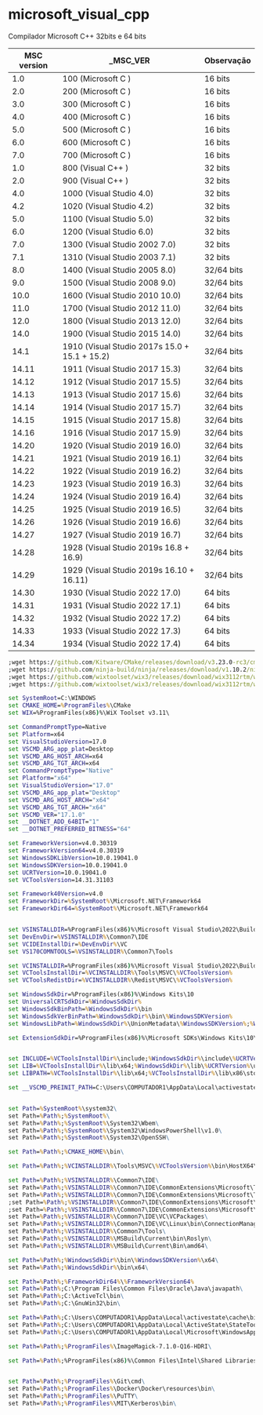 # microsoft_visual_cpp
Compilador Microsoft C++ 32bits e 64 bits

| MSC version | _MSC_VER                                      | Observação |
|-------------|-----------------------------------------------|------------|
| 1.0         | 100 (Microsoft C )                             | 16 bits    |
| 2.0         | 200 (Microsoft C )                             | 16 bits    |
| 3.0         | 300 (Microsoft C )                             | 16 bits    |
| 4.0         | 400 (Microsoft C )                             | 16 bits    |
| 5.0         | 500 (Microsoft C )                             | 16 bits    |
| 6.0         | 600 (Microsoft C )                             | 16 bits    |
| 7.0         | 700 (Microsoft C )                             | 16 bits    |
| 1.0         | 800 (Visual C++ )                             | 32 bits    |
| 2.0         | 900 (Visual C++ )                             | 32 bits    |
| 4.0         | 1000 (Visual Studio 4.0)                      | 32 bits    |
| 4.2         | 1020 (Visual Studio 4.2)                      | 32 bits    |
| 5.0         | 1100 (Visual Studio 5.0)                      | 32 bits    |
| 6.0         | 1200 (Visual Studio 6.0)                      | 32 bits    |
| 7.0         | 1300 (Visual Studio 2002 7.0)                 | 32 bits    |
| 7.1         | 1310 (Visual Studio 2003 7.1)                 | 32 bits    |
| 8.0         | 1400 (Visual Studio 2005 8.0)                 | 32/64 bits |
| 9.0         | 1500 (Visual Studio 2008 9.0)                 | 32/64 bits |
| 10.0        | 1600 (Visual Studio 2010 10.0)                | 32/64 bits |
| 11.0        | 1700 (Visual Studio 2012 11.0)                | 32/64 bits |
| 12.0        | 1800 (Visual Studio 2013 12.0)                | 32/64 bits |
| 14.0        | 1900 (Visual Studio 2015 14.0)                | 32/64 bits |
| 14.1        | 1910 (Visual Studio 2017s 15.0 + 15.1 + 15.2) | 32/64 bits |
| 14.11       | 1911 (Visual Studio 2017 15.3)                | 32/64 bits |
| 14.12       | 1912 (Visual Studio 2017 15.5)                | 32/64 bits |
| 14.13       | 1913 (Visual Studio 2017 15.6)                | 32/64 bits |
| 14.14       | 1914 (Visual Studio 2017 15.7)                | 32/64 bits |
| 14.15       | 1915 (Visual Studio 2017 15.8)                | 32/64 bits |
| 14.16       | 1916 (Visual Studio 2017 15.9)                | 32/64 bits |
| 14.20       | 1920 (Visual Studio 2019 16.0)                | 32/64 bits |
| 14.21       | 1921 (Visual Studio 2019 16.1)                | 32/64 bits |
| 14.22       | 1922 (Visual Studio 2019 16.2)                | 32/64 bits |
| 14.23       | 1923 (Visual Studio 2019 16.3)                | 32/64 bits |
| 14.24       | 1924 (Visual Studio 2019 16.4)                | 32/64 bits |
| 14.25       | 1925 (Visual Studio 2019 16.5)                | 32/64 bits |
| 14.26       | 1926 (Visual Studio 2019 16.6)                | 32/64 bits |
| 14.27       | 1927 (Visual Studio 2019 16.7)                | 32/64 bits |
| 14.28       | 1928 (Visual Studio 2019s 16.8 + 16.9)        | 32/64 bits |
| 14.29       | 1929 (Visual Studio 2019s 16.10 + 16.11)      | 32/64 bits |
| 14.30       | 1930 (Visual Studio 2022 17.0)                | 64 bits    |
| 14.31       | 1931 (Visual Studio 2022 17.1)                | 64 bits    |
| 14.32       | 1932 (Visual Studio 2022 17.2)                | 64 bits    |
| 14.33       | 1933 (Visual Studio 2022 17.3)                | 64 bits    |
| 14.34       | 1934 (Visual Studio 2022 17.4)                | 64 bits    |

```cmd
;wget https://github.com/Kitware/CMake/releases/download/v3.23.0-rc3/cmake-3.23.0-rc3-windows-x86_64.msi
;wget https://github.com/ninja-build/ninja/releases/download/v1.10.2/ninja-win.zip
;wget https://github.com/wixtoolset/wix3/releases/download/wix3112rtm/wix311.exe
;wget https://github.com/wixtoolset/wix3/releases/download/wix3112rtm/wix311-binaries.zip

set SystemRoot=C:\WINDOWS
set CMAKE_HOME=%ProgramFiles%\CMake
set WIX=%ProgramFiles(x86)%\WiX Toolset v3.11\

set CommandPromptType=Native
set Platform=x64
set VisualStudioVersion=17.0
set VSCMD_ARG_app_plat=Desktop
set VSCMD_ARG_HOST_ARCH=x64
set VSCMD_ARG_TGT_ARCH=x64
set CommandPromptType="Native"
set Platform="x64"
set VisualStudioVersion="17.0"
set VSCMD_ARG_app_plat="Desktop"
set VSCMD_ARG_HOST_ARCH="x64"
set VSCMD_ARG_TGT_ARCH="x64"
set VSCMD_VER="17.1.0"
set __DOTNET_ADD_64BIT="1"
set __DOTNET_PREFERRED_BITNESS="64"

set FrameworkVersion=v4.0.30319
set FrameworkVersion64=v4.0.30319
set WindowsSDKLibVersion=10.0.19041.0
set WindowsSDKVersion=10.0.19041.0
set UCRTVersion=10.0.19041.0
set VCToolsVersion=14.31.31103

set Framework40Version=v4.0
set FrameworkDir=%SystemRoot%\Microsoft.NET\Framework64
set FrameworkDir64=%SystemRoot%\Microsoft.NET\Framework64


set VSINSTALLDIR=%ProgramFiles(x86)%\Microsoft Visual Studio\2022\BuildTools
set DevEnvDir=%VSINSTALLDIR%\Common7\IDE
set VCIDEInstallDir=%DevEnvDir%\VC
set VS170COMNTOOLS=%VSINSTALLDIR%\Common7\Tools

set VCINSTALLDIR=%ProgramFiles(x86)%\Microsoft Visual Studio\2022\BuildTools\VC
set VCToolsInstallDir=%VCINSTALLDIR%\Tools\MSVC\%VCToolsVersion%
set VCToolsRedistDir=%VCINSTALLDIR%\Redist\MSVC\%VCToolsVersion%

set WindowsSdkDir=%ProgramFiles(x86)%\Windows Kits\10
set UniversalCRTSdkDir=%WindowsSdkDir%
set WindowsSdkBinPath=%WindowsSdkDir%\bin
set WindowsSdkVerBinPath=%WindowsSdkDir%\bin\%WindowsSDKVersion%
set WindowsLibPath=%WindowsSdkDir%\UnionMetadata\%WindowsSDKVersion%;%WindowsSdkDir%\References\%WindowsSDKVersion%

set ExtensionSdkDir=%ProgramFiles(x86)%\Microsoft SDKs\Windows Kits\10\ExtensionSDKs


set INCLUDE=%VCToolsInstallDir%\include;%WindowsSdkDir%\include\%UCRTVersion%\ucrt;%WindowsSdkDir%\include\%UCRTVersion%\shared;%WindowsSdkDir%\include\%UCRTVersion%\um;%WindowsSdkDir%\include\%UCRTVersion%\winrt;%WindowsSdkDir%\include\%UCRTVersion%\cppwinrt
set LIB=%VCToolsInstallDir%\lib\x64;%WindowsSdkDir%\lib\%UCRTVersion%\ucrt\x64;%WindowsSdkDir%\lib\%UCRTVersion%\um\x64
set LIBPATH=%VCToolsInstallDir%\lib\x64;%VCToolsInstallDir%\lib\x86\store\references;%WindowsSdkDir%\UnionMetadata\%UCRTVersion%;%WindowsSdkDir%\References\%UCRTVersion%;%FrameworkDir64%\%FrameworkVersion64%

set __VSCMD_PREINIT_PATH=C:\Users\COMPUTADOR1\AppData\Local\activestate\cache\bin;C:\Users\COMPUTADOR1\AppData\Local\ActiveState\StateTool\release;C:\ActiveTcl\bin;C:\GnuWin32\bin;C:\Program Files\ImageMagick-7.1.0-Q16-HDRI;C:\Program Files\Common Files\Oracle\Java\javapath;%ProgramFiles(x86)%\Common Files\Intel\Shared Libraries\redist\intel64\compiler;%SystemRoot%\system32;%SystemRoot%;%SystemRoot%\System32\Wbem;%SystemRoot%\System32\WindowsPowerShell\v1.0\;%SystemRoot%\System32\OpenSSH\;C:\Program Files\Git\cmd;C:\Program Files\Docker\Docker\resources\bin;C:\Program Files\PuTTY\;C:\Program Files\MIT\Kerberos\bin;C:\Users\COMPUTADOR1\AppData\Local\activestate\cache\bin;C:\Users\COMPUTADOR1\AppData\Local\ActiveState\StateTool\release;C:\Users\COMPUTADOR1\AppData\Local\Microsoft\WindowsApps


set Path=%SystemRoot%\system32\
set Path=%Path%;%SystemRoot%\
set Path=%Path%;%SystemRoot%\System32\Wbem\
set Path=%Path%;%SystemRoot%\System32\WindowsPowerShell\v1.0\
set Path=%Path%;%SystemRoot%\System32\OpenSSH\

set Path=%Path%;%CMAKE_HOME%\bin\

set Path=%Path%;%VCINSTALLDIR%\Tools\MSVC\%VCToolsVersion%\bin\HostX64\x64\

set Path=%Path%;%VSINSTALLDIR%\Common7\IDE\
set Path=%Path%;%VSINSTALLDIR%\Common7\IDE\CommonExtensions\Microsoft\TestWindow\
set Path=%Path%;%VSINSTALLDIR%\Common7\IDE\CommonExtensions\Microsoft\TeamFoundation\Team Explorer\
;set Path=%Path%;%VSINSTALLDIR%\Common7\IDE\CommonExtensions\Microsoft\CMake\CMake\bin\
;set Path=%Path%;%VSINSTALLDIR%\Common7\IDE\CommonExtensions\Microsoft\CMake\Ninja\
set Path=%Path%;%VSINSTALLDIR%\Common7\IDE\VC\VCPackages\
set Path=%Path%;%VSINSTALLDIR%\Common7\IDE\VC\Linux\bin\ConnectionManagerExe\
set Path=%Path%;%VSINSTALLDIR%\Common7\Tools\
set Path=%Path%;%VSINSTALLDIR%\MSBuild\Current\bin\Roslyn\
set Path=%Path%;%VSINSTALLDIR%\MSBuild\Current\Bin\amd64\

set Path=%Path%;%WindowsSdkDir%\bin\%WindowsSDKVersion%\x64\
set Path=%Path%;%WindowsSdkDir%\bin\x64\

set Path=%Path%;%FrameworkDir64%\%FrameworkVersion64%
set Path=%Path%;C:\Program Files\Common Files\Oracle\Java\javapath\
set Path=%Path%;C:\ActiveTcl\bin\
set Path=%Path%;C:\GnuWin32\bin\

set Path=%Path%;C:\Users\COMPUTADOR1\AppData\Local\activestate\cache\bin\
set Path=%Path%;C:\Users\COMPUTADOR1\AppData\Local\ActiveState\StateTool\release\
set Path=%Path%;C:\Users\COMPUTADOR1\AppData\Local\Microsoft\WindowsApps\

set Path=%Path%;%ProgramFiles%\ImageMagick-7.1.0-Q16-HDRI\

set Path=%Path%;%ProgramFiles(x86)%\Common Files\Intel\Shared Libraries\redist\intel64\compiler\


set Path=%Path%;%ProgramFiles%\Git\cmd\
set Path=%Path%;%ProgramFiles%\Docker\Docker\resources\bin\
set Path=%Path%;%ProgramFiles%\PuTTY\
set Path=%Path%;%ProgramFiles%\MIT\Kerberos\bin\
```
